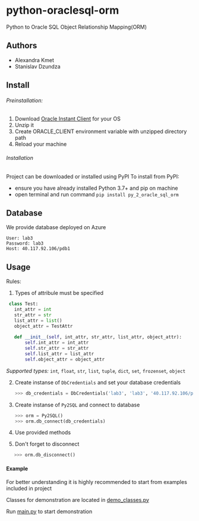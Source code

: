 # python-oraclesql-orm
Python to Oracle SQL Object Relationship Mapping(ORM)

## Authors
- Alexandra Kmet
- Stanislav Dzundza

## Install
###### Preinstallation:
1. Download [Oracle Instant Client](https://www.oracle.com/uk/database/technologies/instant-client/downloads.html) for your OS
2. Unzip it
3. Create ORACLE_CLIENT environment variable with unzipped directory path
4. Reload your machine

###### Installation
Project can be downloaded or installed using PyPI
To install from PyPI:
- ensure you have already installed Python 3.7+ and pip on machine
- open terminal and run command `pip install py_2_oracle_sql_orm`

## Database
We provide database deployed on Azure
```
User: lab3
Password: lab3
Host: 40.117.92.106/pdb1
```
## Usage

Rules:
1. Types of attribule must be specified

 ```py
  class Test:
    int_attr = int
    str_attr = str
    list_attr = list()
    object_attr = TestAttr
    
    def __init__(self, int_attr, str_attr, list_attr, object_attr):
        self.int_attr = int_attr
        self.str_attr = str_attr
        self.list_attr = list_attr
        self.object_attr = object_attr

   ```
   *Supported types:* `int`*,* `float`*,* `str`*,* `list`*,* `tuple`*,* `dict`*,* `set`*,* `frozenset`*,* `object`

2. Create instanse of `DbCredentials` and set your database credentials

    ```py
    >>> db_credentials = DbCredentials('lab3', 'lab3', '40.117.92.106/pdb1')
    ```
3. Create instanse of `Py2SQL` and connect to database
    ```py
    >>> orm = Py2SQL()
    >>> orm.db_connect(db_credentials)
    ```
4. Use provided methods
5. Don't forget to disconnect
 ```py
    >>> orm.db_disconnect()
 ```
#### Example
  For better understanding it is highly recommended to start from examples included in project
  
  Classes for demonstration are located in [demo_classes.py](OracleSqlORM/demo_classes.py)
  
  Run [main.py](OracleSqlORM/__main__.py) to start demonstration
  
    
